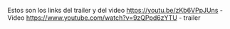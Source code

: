 Estos son los links del trailer y del video
https://youtu.be/zKb6VPpJUns - Video
https://www.youtube.com/watch?v=9zQPpd6zYTU  - trailer
